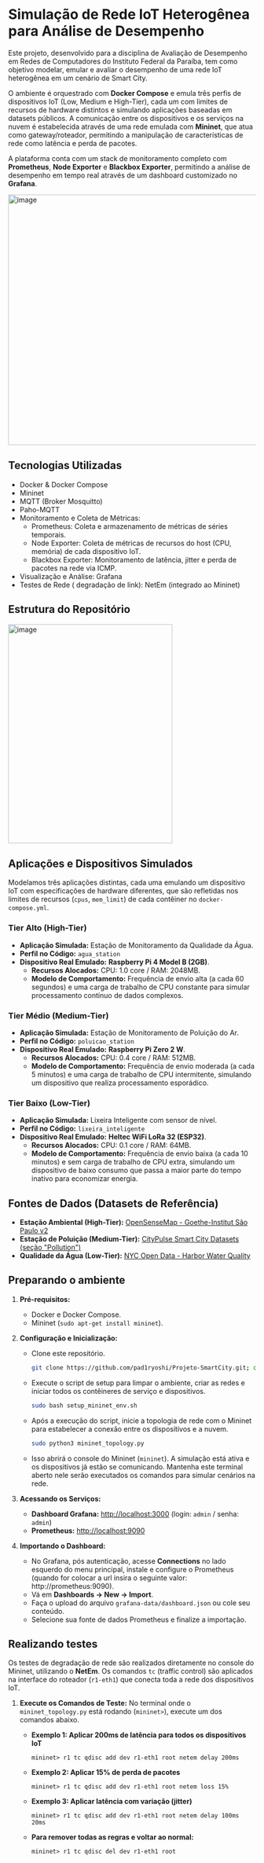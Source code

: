 # Simulação de Rede IoT Heterogênea para Análise de Desempenho

Este projeto, desenvolvido para a disciplina de Avaliação de Desempenho em Redes de Computadores do Instituto Federal da Paraíba, tem como objetivo modelar, emular e avaliar o desempenho de uma rede IoT heterogênea em um cenário de Smart City.

O ambiente é orquestrado com **Docker Compose** e emula três perfis de dispositivos IoT (Low, Medium e High-Tier), cada um com limites de recursos de hardware distintos e simulando aplicações baseadas em datasets públicos. A comunicação entre os dispositivos e os serviços na nuvem é estabelecida através de uma rede emulada com **Mininet**, que atua como gateway/roteador, permitindo a manipulação de características de rede como latência e perda de pacotes.

A plataforma conta com um stack de monitoramento completo com **Prometheus**, **Node Exporter** e **Blackbox Exporter**, permitindo a análise de desempenho em tempo real através de um dashboard customizado no **Grafana**.

<img width="" height="510" alt="image" src="https://github.com/user-attachments/assets/09d160d3-1d6b-4638-b1f1-9a9682a2b2a3" />

## Tecnologias Utilizadas

* Docker & Docker Compose
* Mininet
* MQTT (Broker Mosquitto)
* Paho-MQTT
* Monitoramento e Coleta de Métricas:
    * Prometheus: Coleta e armazenamento de métricas de séries temporais.
    * Node Exporter: Coleta de métricas de recursos do host (CPU, memória) de cada dispositivo IoT.
    * Blackbox Exporter: Monitoramento de latência, jitter e perda de pacotes na rede via ICMP.
* Visualização e Análise: Grafana
* Testes de Rede ( degradação de link): NetEm (integrado ao Mininet)

## Estrutura do Repositório

<img width="334" height="446" alt="image" src="https://github.com/user-attachments/assets/c8c3f5c7-10c5-4f0e-84be-441c8b9e92df" />


## Aplicações e Dispositivos Simulados

Modelamos três aplicações distintas, cada uma emulando um dispositivo IoT com especificações de hardware diferentes, que são refletidas nos limites de recursos (`cpus`, `mem_limit`) de cada contêiner no `docker-compose.yml`.

### Tier Alto (High-Tier)

* **Aplicação Simulada:** Estação de Monitoramento da Qualidade da Água.
* **Perfil no Código:** `agua_station`
* **Dispositivo Real Emulado:** **Raspberry Pi 4 Model B (2GB)**.
    * **Recursos Alocados:** CPU: 1.0 core / RAM: 2048MB.
    * **Modelo de Comportamento:** Frequência de envio alta (a cada 60 segundos) e uma carga de trabalho de CPU constante para simular processamento contínuo de dados complexos.

### Tier Médio (Medium-Tier)

* **Aplicação Simulada:** Estação de Monitoramento de Poluição do Ar.
* **Perfil no Código:** `poluicao_station`
* **Dispositivo Real Emulado:** **Raspberry Pi Zero 2 W**.
    * **Recursos Alocados:** CPU: 0.4 core / RAM: 512MB.
    * **Modelo de Comportamento:** Frequência de envio moderada (a cada 5 minutos) e uma carga de trabalho de CPU intermitente, simulando um dispositivo que realiza processamento esporádico.

### Tier Baixo (Low-Tier)

* **Aplicação Simulada:** Lixeira Inteligente com sensor de nível.
* **Perfil no Código:** `lixeira_inteligente`
* **Dispositivo Real Emulado:** **Heltec WiFi LoRa 32 (ESP32)**.
    * **Recursos Alocados:** CPU: 0.1 core / RAM: 64MB.
    * **Modelo de Comportamento:** Frequência de envio baixa (a cada 10 minutos) e sem carga de trabalho de CPU extra, simulando um dispositivo de baixo consumo que passa a maior parte do tempo inativo para economizar energia.

## Fontes de Dados (Datasets de Referência)

* **Estação Ambiental (High-Tier):** [OpenSenseMap - Goethe-Institut São Paulo v2](https://opensensemap.org/explore/630539a1d7e0a3001bd65ac8)
* **Estação de Poluição (Medium-Tier):** [CityPulse Smart City Datasets (seção "Pollution")](http://iot.ee.surrey.ac.uk:8080/datasets.html#pollution)
* **Qualidade da Água (Low-Tier):** [NYC Open Data - Harbor Water Quality](https://data.cityofnewyork.us/Environment/Harbor-Water-Quality/5uug-f49n/data_preview)

## Preparando o ambiente

1.  **Pré-requisitos:**
    * Docker e Docker Compose.
    * Mininet (`sudo apt-get install mininet`).

2.  **Configuração e Inicialização:**
    * Clone este repositório.
        ```bash
        git clone https://github.com/pad1ryoshi/Projeto-SmartCity.git; cd Projeto-SmartCity
        ```
    * Execute o script de setup para limpar o ambiente, criar as redes e iniciar todos os contêineres de serviço e dispositivos.
        ```bash
        sudo bash setup_mininet_env.sh
        ```
    * Após a execução do script, inicie a topologia de rede com o Mininet para estabelecer a conexão entre os dispositivos e a nuvem.
        ```bash
        sudo python3 mininet_topology.py
        ```
    * Isso abrirá o console do Mininet (`mininet`). A simulação está ativa e os dispositivos já estão se comunicando. Mantenha este terminal aberto nele serão executados os comandos para simular cenários na rede.

3.  **Acessando os Serviços:**
    * **Dashboard Grafana:** [http://localhost:3000](http://localhost:3000) (login: `admin` / senha: `admin`)
    * **Prometheus:** [http://localhost:9090](http://localhost:9090)

4.  **Importando o Dashboard:**
    * No Grafana, pós autenticação, acesse **Connections** no lado esquerdo do menu principal, instale e configure o Prometheus (quando for colocar a url insira o seguinte valor: http://prometheus:9090).
    * Vá em **Dashboards -> New -> Import**.
    * Faça o upload do arquivo `grafana-data/dashboard.json` ou cole seu conteúdo.
    * Selecione sua fonte de dados Prometheus e finalize a importação.

## Realizando testes

Os testes de degradação de rede são realizados diretamente no console do Mininet, utilizando o **NetEm**. Os comandos `tc` (traffic control) são aplicados na interface do roteador (`r1-eth1`) que conecta toda a rede dos dispositivos IoT.

1.  **Execute os Comandos de Teste:** No terminal onde o `mininet_topology.py` está rodando (`mininet>`), execute um dos comandos abaixo.

    * **Exemplo 1: Aplicar 200ms de latência para todos os dispositivos IoT**
        ```
        mininet> r1 tc qdisc add dev r1-eth1 root netem delay 200ms
        ```

    * **Exemplo 2: Aplicar 15% de perda de pacotes**
        ```
        mininet> r1 tc qdisc add dev r1-eth1 root netem loss 15%
        ```

    * **Exemplo 3: Aplicar latência com variação (jitter)**
        ```
        mininet> r1 tc qdisc add dev r1-eth1 root netem delay 100ms 20ms
        ```

    * **Para remover todas as regras e voltar ao normal:**
        ```
        mininet> r1 tc qdisc del dev r1-eth1 root
        ```

